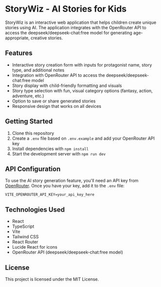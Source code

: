 # StoryWiz - AI Stories for Kids

StoryWiz is an interactive web application that helps children create unique stories using AI. The application integrates with the OpenRouter API to access the deepseek/deepseek-chat:free model for generating age-appropriate, creative stories.

## Features

- Interactive story creation form with inputs for protagonist name, story type, and additional notes
- Integration with OpenRouter API to access the deepseek/deepseek-chat:free model
- Story display with child-friendly formatting and visuals
- Story type selection with fun, visual category options (fantasy, action, adventure, etc.)
- Option to save or share generated stories
- Responsive design that works on all devices

## Getting Started

1. Clone this repository
2. Create a `.env` file based on `.env.example` and add your OpenRouter API key
3. Install dependencies with `npm install`
4. Start the development server with `npm run dev`

## API Configuration

To use the AI story generation feature, you'll need an API key from [OpenRouter](https://openrouter.ai/). Once you have your key, add it to the `.env` file:

```
VITE_OPENROUTER_API_KEY=your_api_key_here
```

## Technologies Used

- React
- TypeScript
- Vite
- Tailwind CSS
- React Router
- Lucide React for icons
- OpenRouter API (deepseek/deepseek-chat:free model)

## License

This project is licensed under the MIT License.